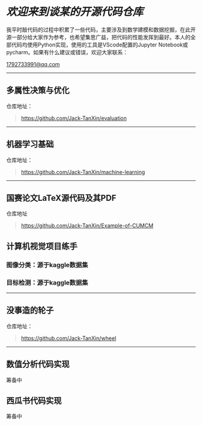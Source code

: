 # ***欢迎来到谈某的开源代码仓库***

我平时敲代码的过程中积累了一些代码，主要涉及到数学建模和数据挖掘，在此开源一部分给大家作为参考，也希望集思广益，把代码的性能发挥到最好。本人的全部代码均使用Python实现，使用的工具是VScode配置的Jupyter Notebook或pycharm。如果有什么建议或错误，欢迎大家联系：

1792733991@qq.com


---

## **多属性决策与优化**

仓库地址：
>https://github.com/Jack-TanXin/evaluation


---

## **机器学习基础**

仓库地址：
>https://github.com/Jack-TanXin/machine-learning

---

## **国赛论文LaTeX源代码及其PDF**

仓库地址
>https://github.com/Jack-TanXin/Example-of-CUMCM


## **计算机视觉项目练手**

### 图像分类：源于kaggle数据集

### 目标检测：源于kaggle数据集

---

## **没事造的轮子**

仓库地址：
>https://github.com/Jack-TanXin/wheel


---


## **数值分析代码实现**

筹备中

## **西瓜书代码实现**

筹备中

